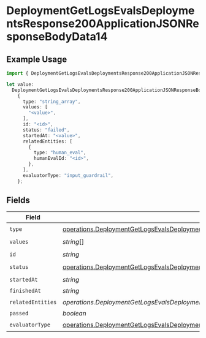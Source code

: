 # DeploymentGetLogsEvalsDeploymentsResponse200ApplicationJSONResponseBodyData14

## Example Usage

```typescript
import { DeploymentGetLogsEvalsDeploymentsResponse200ApplicationJSONResponseBodyData14 } from "@orq-ai/node/models/operations";

let value:
  DeploymentGetLogsEvalsDeploymentsResponse200ApplicationJSONResponseBodyData14 =
    {
      type: "string_array",
      values: [
        "<value>",
      ],
      id: "<id>",
      status: "failed",
      startedAt: "<value>",
      relatedEntities: [
        {
          type: "human_eval",
          humanEvalId: "<id>",
        },
      ],
      evaluatorType: "input_guardrail",
    };
```

## Fields

| Field                                                                                                                                                                                                                                  | Type                                                                                                                                                                                                                                   | Required                                                                                                                                                                                                                               | Description                                                                                                                                                                                                                            |
| -------------------------------------------------------------------------------------------------------------------------------------------------------------------------------------------------------------------------------------- | -------------------------------------------------------------------------------------------------------------------------------------------------------------------------------------------------------------------------------------- | -------------------------------------------------------------------------------------------------------------------------------------------------------------------------------------------------------------------------------------- | -------------------------------------------------------------------------------------------------------------------------------------------------------------------------------------------------------------------------------------- |
| `type`                                                                                                                                                                                                                                 | [operations.DeploymentGetLogsEvalsDeploymentsResponse200ApplicationJSONResponseBodyData1Evals7Type](../../models/operations/deploymentgetlogsevalsdeploymentsresponse200applicationjsonresponsebodydata1evals7type.md)                 | :heavy_check_mark:                                                                                                                                                                                                                     | N/A                                                                                                                                                                                                                                    |
| `values`                                                                                                                                                                                                                               | *string*[]                                                                                                                                                                                                                             | :heavy_check_mark:                                                                                                                                                                                                                     | N/A                                                                                                                                                                                                                                    |
| `id`                                                                                                                                                                                                                                   | *string*                                                                                                                                                                                                                               | :heavy_check_mark:                                                                                                                                                                                                                     | N/A                                                                                                                                                                                                                                    |
| `status`                                                                                                                                                                                                                               | [operations.DeploymentGetLogsEvalsDeploymentsResponse200ApplicationJSONResponseBodyData1Status](../../models/operations/deploymentgetlogsevalsdeploymentsresponse200applicationjsonresponsebodydata1status.md)                         | :heavy_check_mark:                                                                                                                                                                                                                     | N/A                                                                                                                                                                                                                                    |
| `startedAt`                                                                                                                                                                                                                            | *string*                                                                                                                                                                                                                               | :heavy_check_mark:                                                                                                                                                                                                                     | N/A                                                                                                                                                                                                                                    |
| `finishedAt`                                                                                                                                                                                                                           | *string*                                                                                                                                                                                                                               | :heavy_minus_sign:                                                                                                                                                                                                                     | N/A                                                                                                                                                                                                                                    |
| `relatedEntities`                                                                                                                                                                                                                      | *operations.DeploymentGetLogsEvalsDeploymentsResponse200ApplicationJSONResponseBodyData1EvalsRelatedEntities*[]                                                                                                                        | :heavy_check_mark:                                                                                                                                                                                                                     | N/A                                                                                                                                                                                                                                    |
| `passed`                                                                                                                                                                                                                               | *boolean*                                                                                                                                                                                                                              | :heavy_minus_sign:                                                                                                                                                                                                                     | N/A                                                                                                                                                                                                                                    |
| `evaluatorType`                                                                                                                                                                                                                        | [operations.DeploymentGetLogsEvalsDeploymentsResponse200ApplicationJSONResponseBodyData1EvalsEvaluatorType](../../models/operations/deploymentgetlogsevalsdeploymentsresponse200applicationjsonresponsebodydata1evalsevaluatortype.md) | :heavy_check_mark:                                                                                                                                                                                                                     | N/A                                                                                                                                                                                                                                    |